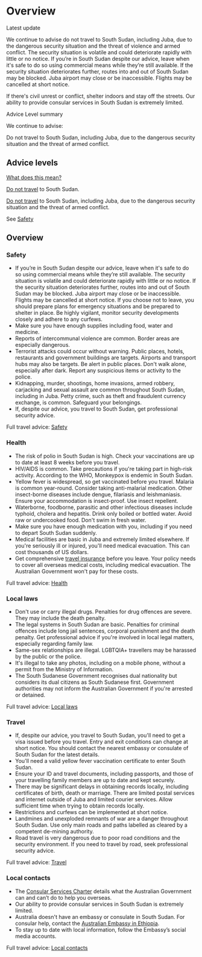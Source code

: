 # Overview

Latest update

We continue to advise do not travel to South Sudan, including Juba, due to the dangerous security situation and the threat of violence and armed conflict. The security situation is volatile and could deteriorate rapidly with little or no notice. If you’re in South Sudan despite our advice, leave when it's safe to do so using commercial means while they’re still available. If the security situation deteriorates further, routes into and out of South Sudan may be blocked. Juba airport may close or be inaccessible. Flights may be cancelled at short notice.   
  
If there's civil unrest or conflict, shelter indoors and stay off the streets. Our ability to provide consular services in South Sudan is extremely limited.

Advice Level summary

We continue to advise:

Do not travel to South Sudan, including Juba, due to the dangerous security situation and the threat of armed conflict.

## Advice levels

[What does this mean?](/before-you-go/travel-advice-explained/)

[Do not travel](https://www.smartraveller.gov.au/consular-services/travel-advice-explained#level4) to South Sudan.

[Do not travel](https://www.smartraveller.gov.au/consular-services/travel-advice-explained#level4) to South Sudan, including Juba, due to the dangerous security situation and the threat of armed conflict.

See [Safety](#safety)

## Overview

### Safety

* If you’re in South Sudan despite our advice, leave when it's safe to do so using commercial means while they’re still available. The security situation is volatile and could deteriorate rapidly with little or no notice. If the security situation deteriorates further, routes into and out of South Sudan may be blocked. Juba airport may close or be inaccessible. Flights may be cancelled at short notice. If you choose not to leave, you should prepare plans for emergency situations and be prepared to shelter in place. Be highly vigilant, monitor security developments closely and adhere to any curfews.
* Make sure you have enough supplies including food, water and medicine.
* Reports of intercommunal violence are common. Border areas are especially dangerous.
* Terrorist attacks could occur without warning. Public places, hotels, restaurants and government buildings are targets. Airports and transport hubs may also be targets. Be alert in public places. Don't walk alone, especially after dark. Report any suspicious items or activity to the police.
* Kidnapping, murder, shootings, home invasions, armed robbery, carjacking and sexual assault are common throughout South Sudan, including in Juba. Petty crime, such as theft and fraudulent currency exchange, is common. Safeguard your belongings.
* If, despite our advice, you travel to South Sudan, get professional security advice.

Full travel advice: [Safety](#safety)

### Health

* The risk of polio in South Sudan is high. Check your vaccinations are up to date at least 8 weeks before you travel.
* HIV/AIDS is common. Take precautions if you're taking part in high-risk activity. According to the WHO, Monkeypox is endemic in South Sudan.
* Yellow fever is widespread, so get vaccinated before you travel. Malaria is common year-round. Consider taking anti-malarial medication. Other insect-borne diseases include dengue, filariasis and leishmaniasis. Ensure your accommodation is insect-proof. Use insect repellent.
* Waterborne, foodborne, parasitic and other infectious diseases include typhoid, cholera and hepatitis. Drink only boiled or bottled water. Avoid raw or undercooked food. Don't swim in fresh water.
* Make sure you have enough medication with you, including if you need to depart South Sudan suddenly.
* Medical facilities are basic in Juba and extremely limited elsewhere. If you're seriously ill or injured, you'll need medical evacuation. This can cost thousands of US dollars.
* Get comprehensive [travel insurance](https://www.smartraveller.gov.au/before-you-go/the-basics/insurance) before you leave. Your policy needs to cover all overseas medical costs, including medical evacuation. The Australian Government won't pay for these costs.

Full travel advice: [Health](#health)

### Local laws

* Don't use or carry illegal drugs. Penalties for drug offences are severe. They may include the death penalty.
* The legal systems in South Sudan are basic. Penalties for criminal offences include long jail sentences, corporal punishment and the death penalty. Get professional advice if you're involved in local legal matters, especially regarding family law.
* Same-sex relationships are illegal. LGBTQIA+ travellers may be harassed by the public or the police.
* It's illegal to take any photos, including on a mobile phone, without a permit from the Ministry of Information.
* The South Sudanese Government recognises dual nationality but considers its dual citizens as South Sudanese first. Government authorities may not inform the Australian Government if you're arrested or detained.

Full travel advice: [Local laws](#local-laws)

### Travel

* If, despite our advice, you travel to South Sudan, you'll need to get a visa issued before you travel. Entry and exit conditions can change at short notice. You should contact the nearest embassy or consulate of South Sudan for the latest details.
* You'll need a valid yellow fever vaccination certificate to enter South Sudan.
* Ensure your ID and travel documents, including passports, and those of your travelling family members are up to date and kept securely.
* There may be significant delays in obtaining records locally, including certificates of birth, death or marriage. There are limited postal services and internet outside of Juba and limited courier services. Allow sufficient time when trying to obtain records locally.
* Restrictions and curfews can be implemented at short notice.
* Landmines and unexploded remnants of war are a danger throughout South Sudan. Use only main roads and paths labelled as cleared by a competent de-mining authority.
* Road travel is very dangerous due to poor road conditions and the security environment. If you need to travel by road, seek professional security advice.

Full travel advice: [Travel](#travel)

### Local contacts

* The [Consular Services Charter](/consular-services/consular-services-charter "Consular Services Charter") details what the Australian Government can and can’t do to help you overseas.
* Our ability to provide consular services in South Sudan is extremely limited.
* Australia doesn't have an embassy or consulate in South Sudan. For consular help, contact the [Australian Embassy in Ethiopia](http://www.ethiopia.embassy.gov.au/adba/home.html).
* To stay up to date with local information, follow the Embassy’s social media accounts.

Full travel advice: [Local contacts](#local-contacts)